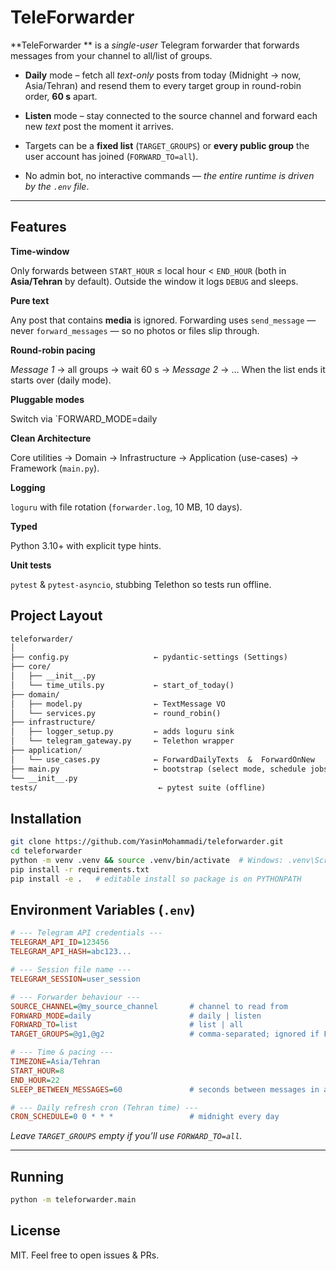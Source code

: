 
# TeleForwarder

**TeleForwarder ** is a _single-user_ Telegram forwarder that forwards messages from your channel to all/list of groups.

-   **Daily** mode – fetch all _text-only_ posts from today (Midnight → now, Asia/Tehran) and resend them to every target group in round-robin order, **60 s** apart.
    
-   **Listen** mode – stay connected to the source channel and forward each new _text_ post the moment it arrives.
    
-   Targets can be a **fixed list** (`TARGET_GROUPS`) or **every public group** the user account has joined (`FORWARD_TO=all`).
    
-   No admin bot, no interactive commands — _the entire runtime is driven by the `.env` file_.
    

----------

## Features

**Time-window**

Only forwards between `START_HOUR` ≤ local hour < `END_HOUR` (both in **Asia/Tehran** by default). Outside the window it logs `DEBUG` and sleeps.

**Pure text**

Any post that contains **media** is ignored. Forwarding uses `send_message` — never `forward_messages` — so no photos or files slip through.

**Round-robin pacing**

_Message 1_ → all groups → wait 60 s → _Message 2_ → … When the list ends it starts over (daily mode).

**Pluggable modes**

Switch via `FORWARD_MODE=daily

**Clean Architecture**

Core utilities → Domain → Infrastructure → Application (use-cases) → Framework (`main.py`).

**Logging**

`loguru` with file rotation (`forwarder.log`, 10 MB, 10 days).

**Typed**

Python 3.10+ with explicit type hints.

**Unit tests**

`pytest` & `pytest-asyncio`, stubbing Telethon so tests run offline.

## Project Layout

```txt
teleforwarder/
│
├── config.py                   ← pydantic-settings (Settings)
├── core/
│   ├── __init__.py
│   └── time_utils.py           ← start_of_today()
├── domain/
│   ├── model.py                ← TextMessage VO
│   └── services.py             ← round_robin()
├── infrastructure/
│   ├── logger_setup.py         ← adds loguru sink
│   └── telegram_gateway.py     ← Telethon wrapper
├── application/
│   └── use_cases.py            ← ForwardDailyTexts  &  ForwardOnNew
├── main.py                     ← bootstrap (select mode, schedule jobs)
└── __init__.py
tests/                           ← pytest suite (offline)
```

## Installation

```bash
git clone https://github.com/YasinMohammadi/teleforwarder.git
cd teleforwarder
python -m venv .venv && source .venv/bin/activate  # Windows: .venv\Scripts\activate
pip install -r requirements.txt
pip install -e .   # editable install so package is on PYTHONPATH
```

## Environment Variables (`.env`)

```ini
# --- Telegram API credentials ---
TELEGRAM_API_ID=123456
TELEGRAM_API_HASH=abc123...

# --- Session file name ---
TELEGRAM_SESSION=user_session

# --- Forwarder behaviour ---
SOURCE_CHANNEL=@my_source_channel       # channel to read from
FORWARD_MODE=daily                      # daily | listen
FORWARD_TO=list                         # list | all
TARGET_GROUPS=@g1,@g2                   # comma-separated; ignored if FORWARD_TO=all

# --- Time & pacing ---
TIMEZONE=Asia/Tehran
START_HOUR=8
END_HOUR=22
SLEEP_BETWEEN_MESSAGES=60               # seconds between messages in a round

# --- Daily refresh cron (Tehran time) ---
CRON_SCHEDULE=0 0 * * *                 # midnight every day
```
_Leave `TARGET_GROUPS` empty if you’ll use `FORWARD_TO=all`._

----------

## Running
```bash
python -m teleforwarder.main
```

## License

MIT. Feel free to open issues & PRs.
